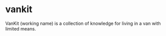 # vankit
VanKit (working name) is a collection of knowledge for living in a van with limited means. 
